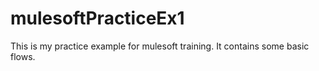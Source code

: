 # mulesoftPracticeEx1
This is my practice example for mulesoft training. It contains some basic flows.
